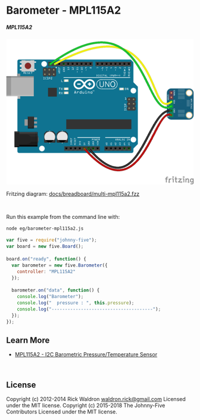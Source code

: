 <!--remove-start-->

# Barometer - MPL115A2

<!--remove-end-->






##### MPL115A2



![docs/breadboard/multi-mpl115a2.png](breadboard/multi-mpl115a2.png)<br>

Fritzing diagram: [docs/breadboard/multi-mpl115a2.fzz](breadboard/multi-mpl115a2.fzz)

&nbsp;




Run this example from the command line with:
```bash
node eg/barometer-mpl115a2.js
```


```javascript
var five = require("johnny-five");
var board = new five.Board();

board.on("ready", function() {
  var barometer = new five.Barometer({
    controller: "MPL115A2"
  });

  barometer.on("data", function() {
    console.log("Barometer");
    console.log("  pressure : ", this.pressure);
    console.log("--------------------------------------");
  });
});

```









## Learn More

- [MPL115A2 - I2C Barometric Pressure/Temperature Sensor](https://www.adafruit.com/product/992)

&nbsp;

<!--remove-start-->

## License
Copyright (c) 2012-2014 Rick Waldron <waldron.rick@gmail.com>
Licensed under the MIT license.
Copyright (c) 2015-2018 The Johnny-Five Contributors
Licensed under the MIT license.

<!--remove-end-->
